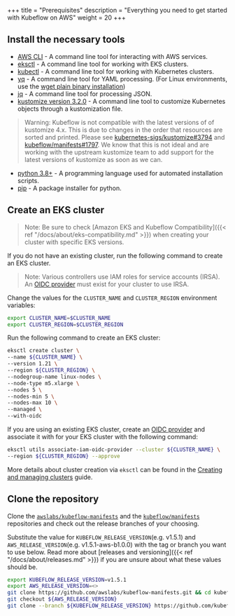 +++
title = "Prerequisites"
description = "Everything you need to get started with Kubeflow on AWS"
weight = 20
+++

## Install the necessary tools 
- [AWS CLI](https://docs.aws.amazon.com/cli/latest/userguide/getting-started-install.html) - A command line tool for interacting with AWS services.
- [eksctl](https://eksctl.io/introduction/#installation) - A command line tool for working with EKS clusters.
- [kubectl](https://kubernetes.io/docs/tasks/tools) - A command line tool for working with Kubernetes clusters.
- [yq](https://mikefarah.gitbook.io/yq) - A command line tool for YAML processing. (For Linux environments, use the [wget plain binary installation](https://github.com/mikefarah/yq/#install))
- [jq](https://stedolan.github.io/jq/download/) - A command line tool for processing JSON.
- [kustomize version 3.2.0](https://github.com/kubernetes-sigs/kustomize/releases/tag/v3.2.0) - A command line tool to customize Kubernetes objects through a kustomization file.
> Warning: Kubeflow is not compatible with the latest versions of of kustomize 4.x. This is due to changes in the order that resources are sorted and printed. Please see [kubernetes-sigs/kustomize#3794](https://github.com/kubernetes-sigs/kustomize/issues/3794) and [kubeflow/manifests#1797](https://github.com/kubeflow/manifests/issues/1797). We know that this is not ideal and are working with the upstream kustomize team to add support for the latest versions of kustomize as soon as we can.
- [python 3.8+](https://www.python.org/downloads/) - A programming language used for automated installation scripts.
- [pip](https://pip.pypa.io/en/stable/installation/) - A package installer for python.
   
## Create an EKS cluster
> Note: Be sure to check [Amazon EKS and Kubeflow Compatibility]({{< ref "/docs/about/eks-compatibility.md" >}}) when creating your cluster with specific EKS versions.

If you do not have an existing cluster, run the following command to create an EKS cluster.

> Note: Various controllers use IAM roles for service accounts (IRSA). An [OIDC provider](https://docs.aws.amazon.com/eks/latest/userguide/enable-iam-roles-for-service-accounts.html) must exist for your cluster to use IRSA.

Change the values for the `CLUSTER_NAME` and `CLUSTER_REGION` environment variables: 
```bash
export CLUSTER_NAME=$CLUSTER_NAME
export CLUSTER_REGION=$CLUSTER_REGION
```

Run the following command to create an EKS cluster:
```bash
eksctl create cluster \
--name ${CLUSTER_NAME} \
--version 1.21 \
--region ${CLUSTER_REGION} \
--nodegroup-name linux-nodes \
--node-type m5.xlarge \
--nodes 5 \
--nodes-min 5 \
--nodes-max 10 \
--managed \
--with-oidc
```

If you are using an existing EKS cluster, create an [OIDC provider](https://docs.aws.amazon.com/eks/latest/userguide/enable-iam-roles-for-service-accounts.html) and associate it with for your EKS cluster with the following command:
```bash
eksctl utils associate-iam-oidc-provider --cluster ${CLUSTER_NAME} \
--region ${CLUSTER_REGION} --approve
```
More details about cluster creation via `eksctl` can be found in the [Creating and managing clusters](https://eksctl.io/usage/creating-and-managing-clusters/) guide.

## Clone the repository 
Clone the [`awslabs/kubeflow-manifests`](https://github.com/awslabs/kubeflow-manifests) and the [`kubeflow/manifests`](https://github.com/kubeflow/manifests) repositories and check out the release branches of your choosing.

Substitute the value for `KUBEFLOW_RELEASE_VERSION`(e.g. v1.5.1) and `AWS_RELEASE_VERSION`(e.g. v1.5.1-aws-b1.0.0) with the tag or branch you want to use below. Read more about [releases and versioning]({{< ref "/docs/about/releases.md" >}}) if you are unsure about what these values should be.
```bash
export KUBEFLOW_RELEASE_VERSION=v1.5.1
export AWS_RELEASE_VERSION=<>
git clone https://github.com/awslabs/kubeflow-manifests.git && cd kubeflow-manifests
git checkout ${AWS_RELEASE_VERSION}
git clone --branch ${KUBEFLOW_RELEASE_VERSION} https://github.com/kubeflow/manifests.git upstream
```
